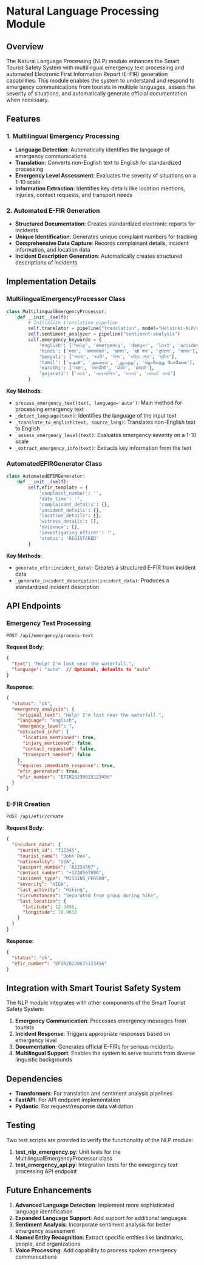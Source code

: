 # Natural Language Processing Module

## Overview
The Natural Language Processing (NLP) module enhances the Smart Tourist Safety System with multilingual emergency text processing and automated Electronic First Information Report (E-FIR) generation capabilities. This module enables the system to understand and respond to emergency communications from tourists in multiple languages, assess the severity of situations, and automatically generate official documentation when necessary.

## Features

### 1. Multilingual Emergency Processing
- **Language Detection**: Automatically identifies the language of emergency communications
- **Translation**: Converts non-English text to English for standardized processing
- **Emergency Level Assessment**: Evaluates the severity of situations on a 1-10 scale
- **Information Extraction**: Identifies key details like location mentions, injuries, contact requests, and transport needs

### 2. Automated E-FIR Generation
- **Structured Documentation**: Creates standardized electronic reports for incidents
- **Unique Identification**: Generates unique complaint numbers for tracking
- **Comprehensive Data Capture**: Records complainant details, incident information, and location data
- **Incident Description Generation**: Automatically creates structured descriptions of incidents

## Implementation Details

### MultilingualEmergencyProcessor Class

```python
class MultilingualEmergencyProcessor:
    def __init__(self):
        # Initialize translation pipeline
        self.translator = pipeline("translation", model="Helsinki-NLP/opus-mt-mul-en")
        self.sentiment_analyzer = pipeline("sentiment-analysis")
        self.emergency_keywords = {
            'english': ['help', 'emergency', 'danger', 'lost', 'accident', 'injured', 'panic'],
            'hindi': ['मदद', 'आपातकाल', 'खतरा', 'खो गया', 'दुर्घटना', 'घायल'],
            'bengali': ['সাহায্য', 'জরুরী', 'বিপদ', 'হারিয়ে গেছে', 'দুর্ঘটনা'],
            'tamil': ['உதவி', 'அவசரம்', 'ஆபத்து', 'தொலைந்து போனேன்'],
            'marathi': ['मदत', 'तातडीची', 'धोका', 'हरवलो'],
            'gujarati': ['મદદ', 'તાતકાલિક', 'ખતરો', 'ખોવાઈ ગયો']
        }
```

**Key Methods**:
- `process_emergency_text(text, language='auto')`: Main method for processing emergency text
- `_detect_language(text)`: Identifies the language of the input text
- `_translate_to_english(text, source_lang)`: Translates non-English text to English
- `_assess_emergency_level(text)`: Evaluates emergency severity on a 1-10 scale
- `_extract_emergency_info(text)`: Extracts key information from the text

### AutomatedEFIRGenerator Class

```python
class AutomatedEFIRGenerator:
    def __init__(self):
        self.efir_template = {
            'complaint_number': '',
            'date_time': '',
            'complainant_details': {},
            'incident_details': {},
            'location_details': {},
            'witness_details': [],
            'evidence': [],
            'investigating_officer': '',
            'status': 'REGISTERED'
        }
```

**Key Methods**:
- `generate_efir(incident_data)`: Creates a structured E-FIR from incident data
- `_generate_incident_description(incident_data)`: Produces a standardized incident description

## API Endpoints

### Emergency Text Processing
```
POST /api/emergency/process-text
```

**Request Body**:
```json
{
  "text": "Help! I'm lost near the waterfall.",
  "language": "auto"  // Optional, defaults to "auto"
}
```

**Response**:
```json
{
  "status": "ok",
  "emergency_analysis": {
    "original_text": "Help! I'm lost near the waterfall.",
    "language": "english",
    "emergency_level": 7,
    "extracted_info": {
      "location_mentioned": true,
      "injury_mentioned": false,
      "contact_requested": false,
      "transport_needed": false
    },
    "requires_immediate_response": true,
    "efir_generated": true,
    "efir_number": "EFIR20230615123456"
  }
}
```

### E-FIR Creation
```
POST /api/efir/create
```

**Request Body**:
```json
{
  "incident_data": {
    "tourist_id": "T12345",
    "tourist_name": "John Doe",
    "nationality": "USA",
    "passport_number": "A1234567",
    "contact_number": "+1234567890",
    "incident_type": "MISSING_PERSON",
    "severity": "HIGH",
    "last_activity": "Hiking",
    "circumstances": "Separated from group during hike",
    "last_location": {
      "latitude": 12.3456,
      "longitude": 78.9012
    }
  }
}
```

**Response**:
```json
{
  "status": "ok",
  "efir_number": "EFIR20230615123456"
}
```

## Integration with Smart Tourist Safety System

The NLP module integrates with other components of the Smart Tourist Safety System:

1. **Emergency Communication**: Processes emergency messages from tourists
2. **Incident Response**: Triggers appropriate responses based on emergency level
3. **Documentation**: Generates official E-FIRs for serious incidents
4. **Multilingual Support**: Enables the system to serve tourists from diverse linguistic backgrounds

## Dependencies

- **Transformers**: For translation and sentiment analysis pipelines
- **FastAPI**: For API endpoint implementation
- **Pydantic**: For request/response data validation

## Testing

Two test scripts are provided to verify the functionality of the NLP module:

1. **test_nlp_emergency.py**: Unit tests for the MultilingualEmergencyProcessor class
2. **test_emergency_api.py**: Integration tests for the emergency text processing API endpoint

## Future Enhancements

1. **Advanced Language Detection**: Implement more sophisticated language identification
2. **Expanded Language Support**: Add support for additional languages
3. **Sentiment Analysis**: Incorporate sentiment analysis for better emergency assessment
4. **Named Entity Recognition**: Extract specific entities like landmarks, people, and organizations
5. **Voice Processing**: Add capability to process spoken emergency communications